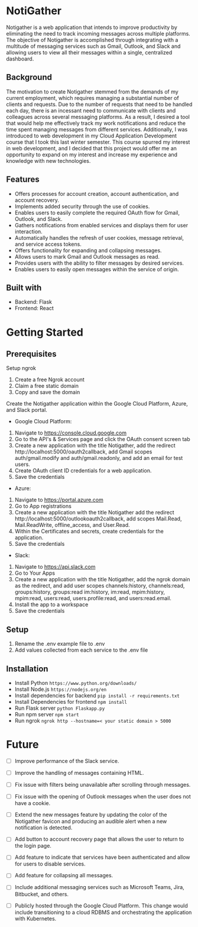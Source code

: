 # NotiGather
Notigather is a web application that intends to improve productivity by eliminating the need to track incoming messages across multiple platforms. The objective of Notigather is accomplished through integrating with a multitude of messaging services such as Gmail, Outlook, and Slack and allowing users to view all their messages within a single, centralized dashboard.

## Background
The motivation to create Notigather stemmed from the demands of my current employment, which requires managing a substantial number of clients and requests. Due to the number of requests that need to be handled each day, there is an incessant need to communicate with clients and colleagues across several messaging platforms. As a result, I desired a tool that would help me effectively track my work notifications and reduce the time spent managing messages from different services. Additionally, I was introduced to web development in my Cloud Application Development course that I took this last winter semester. This course spurred my interest in web development, and I decided that this project would offer me an opportunity to expand on my interest and increase my experience and knowledge with new technologies. 

## Features
- Offers processes for account creation, account authentication, and account recovery.
- Implements added security through the use of cookies. 
- Enables users to easily complete the required OAuth flow for Gmail, Outlook, and Slack.  
- Gathers notifications from enabled services and displays them for user interaction.
- Automatically handles the refresh of user cookies, message retrieval, and service access tokens.  
- Offers functionality for expanding and collapsing messages. 
- Allows users to mark Gmail and Outlook messages as read. 
- Provides users with the ability to filter messages by desired services. 
- Enables users to easily open messages within the service of origin. 

## Built with
- Backend: Flask
- Frontend: React 

# Getting Started
## Prerequisites 
Setup ngrok
1. Create a free Ngrok account
2. Claim a free static domain 
3. Copy and save the domain

Create the Notigather application within the Google Cloud Platform, Azure, and Slack portal. 
- Google Cloud Platform: 
1. Navigate to https://console.cloud.google.com  
2. Go to the API's & Services page and click the OAuth consent screen tab
3. Create a new application with the title Notigather, add the redirect http://localhost:5000/oauth2callback, add Gmail scopes auth/gmail.modify and auth/gmail.readonly, and add an email for test users.   
4. Create OAuth client ID credentials for a web application. 
5. Save the credentials
- Azure: 
1. Navigate to https://portal.azure.com
2. Go to App registrations 
3. Create a new application with the title Notigather add the redirect http://localhost:5000/outlookoauth2callback, add scopes Mail.Read, Mail.ReadWrite, offline_access, and User.Read.  
4. Within the Certificates and secrets, create credentials for the application. 
5. Save the credentials 
- Slack:
1. Navigate to https://api.slack.com
2. Go to Your Apps
3. Create a new application with the title Notigather, add the ngrok domain as the redirect, and add user scopes channels:history, channels:read, groups:history, groups:read im:history, im:read, mpim:history, mpim:read, users:read, users.profile:read, and users:read.email.   
4. Install the app to a workspace 
5. Save the credentials
## Setup
1. Rename the .env example file to .env
2. Add values collected from each service to the .env file  

## Installation 
- Install Python ```https://www.python.org/downloads/```  
- Install Node.js ```https://nodejs.org/en``` 
- Install dependencies for backend ```pip install -r requirements.txt``` 
- Install Dependencies for frontend ```npm install```  
- Run Flask server ```python Flaskapp.py```
- Run npm server ```npm start```
- Run ngrok ```ngrok http --hostname=< your static domain > 5000``` 

# Future
- [ ] Improve performance of the Slack service. 
- [ ] Improve the handling of messages containing HTML. 
- [ ] Fix issue with filters being unavailable after scrolling through messages.
- [ ] Fix issue with the opening of Outlook messages when the user does not have a cookie. 
- [ ] Extend the new messages feature by updating the color of the Notigather favicon and producing an audible alert when a new notification is detected. 
- [ ] Add button to account recovery page that allows the user to return to the login page. 
- [ ] Add feature to indicate that services have been authenticated and allow for users to disable services. 
- [ ] Add feature for collapsing all messages.
- [ ] Include additional messaging services such as Microsoft Teams, Jira, Bitbucket, and others.  
- [ ] Publicly hosted through the Google Cloud Platform. This change would include transitioning to a cloud RDBMS and orchestrating the application with Kubernetes. 
 




